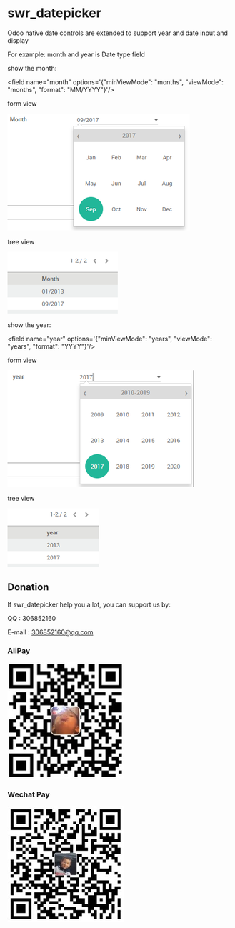 # swr_datepicker
Odoo native date controls are extended to support year and date input and display

For example: month and year is Date type field

show the month:

&lt;field name="month" options='{"minViewMode": "months", "viewMode": "months", "format": "MM/YYYY"}'/&gt;

form view

![donation-wechatpay](/doc/pic/month.png)

tree view

![donation-wechatpay](/doc/pic/month_list.png)

show the year:

&lt;field name="year" options='{"minViewMode": "years", "viewMode": "years", "format": "YYYY"}'/&gt;


form view

![donation-wechatpay](/doc/pic/year.png)

tree view

![donation-wechatpay](/doc/pic/year_list.png)

## Donation

If swr_datepicker help you a lot, you can support us by:

QQ : 306852160

E-mail : 306852160@qq.com

### AliPay

![donation-alipay](/doc/pic/AliPay.jpg)

### Wechat Pay

![donation-wechatpay](/doc/pic/WechatPay.jpg)
